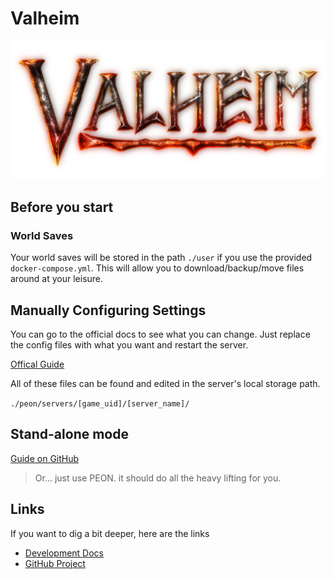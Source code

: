# Valheim

![Valheim](../../images/game-logos/valheim.png)

## Before you start

### World Saves

Your world saves will be stored in the path `./user` if you use the provided `docker-compose.yml`.
This will allow you to download/backup/move files around at your leisure.

## Manually Configuring Settings

You can go to the official docs to see what you can change. Just replace the config files with what you want and restart the server.

[Offical Guide](https://valheim.fandom.com/wiki/Valheim_Dedicated_Server#Manual_Setup)

All of these files can be found and edited in the server's local storage path.

`./peon/servers/[game_uid]/[server_name]/`

## Stand-alone mode

[Guide on GitHub](https://github.com/the-peon-project/peon-warplans/tree/main/valheim#Guide)

> Or... just use PEON. it should do all the heavy lifting for you.

## Links

If you want to dig a bit deeper, here are the links

- [Development Docs](../../development/games/valheim.md)
- [GitHub Project](https://github.com/the-peon-project/peon-warplans/tree/main/valheim)
